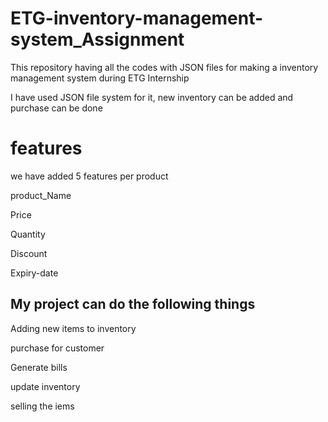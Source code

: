 # ETG-inventory-management-system_Assignment
This repository having all the codes with JSON files for making a inventory management system during ETG Internship

I have used JSON file system for it, new inventory can be added and purchase can be done

# features
we have added 5 features per product

product_Name

Price

Quantity

Discount

Expiry-date
## My project can do the following things
Adding new items to inventory

purchase for customer

Generate bills

update inventory

selling the iems
